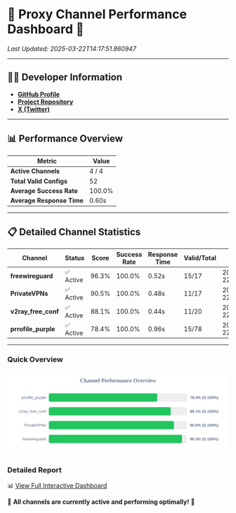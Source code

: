# 🌟 Proxy Channel Performance Dashboard 🌟

_Last Updated: 2025-03-22T14:17:51.860947_

---

## 👩‍💻 Developer Information

- **[GitHub Profile](https://github.com/4n0nymou3)**  
- **[Project Repository](https://github.com/4n0nymou3/multi-proxy-config-fetcher)**  
- **[X (Twitter)](https://x.com/4n0nymou3)**  

---

## 📊 Performance Overview

| Metric                | Value       |
|-----------------------|-------------|
| **Active Channels**   | 4 / 4       |
| **Total Valid Configs** | 52          |
| **Average Success Rate** | 100.0%      |
| **Average Response Time** | 0.60s       |

---

## 📋 Detailed Channel Statistics

| Channel          | Status     | Score  | Success Rate | Response Time | Valid/Total | Last Success               |
|------------------|------------|--------|--------------|---------------|-------------|----------------------------|
| **freewireguard**  | ✅ Active  | 96.3%  | 100.0% | 0.52s         | 15/17       | 2025-03-22T14:17:51.859049 |
| **PrivateVPNs**  | ✅ Active  | 90.5%  | 100.0% | 0.48s         | 11/17       | 2025-03-22T14:17:51.310867 |
| **v2ray_free_conf**  | ✅ Active  | 88.1%  | 100.0% | 0.44s         | 11/20       | 2025-03-22T14:17:50.798108 |
| **prrofile_purple**  | ✅ Active  | 78.4%  | 100.0% | 0.96s         | 15/78       | 2025-03-22T14:17:50.236633 |

---

### Quick Overview
<div align="center">
  <a href="https://raw.githubusercontent.com/nullluser/NullRepo/refs/heads/main/assets/channel_stats_chart.svg">
    <img src="https://raw.githubusercontent.com/nullluser/NullRepo/refs/heads/main/assets/channel_stats_chart.svg" alt="Source Performance Statistics" width="800">
  </a>
</div>

### Detailed Report
📊 [View Full Interactive Dashboard](https://htmlpreview.github.io/?https://github.com/nullluser/NullRepo/blob/main/assets/performance_report.html)

🎉 **All channels are currently active and performing optimally!** 🎉
